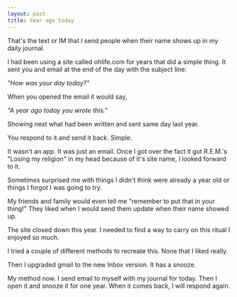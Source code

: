 ```yaml
---
layout: post
title: Year ago today
---
```

That's the text or IM that I send people when their name shows up in my daily journal.

I had been using a site called ohlife.com for years that did a simple thing. It sent you and email at the end of the day with the subject line: 

_"How was your day today?"_

When you opened the email it would say, 

_"A year ago today you wrote this."_

Showing next what had been written and sent same day last year.

You respond to it and send it back. Simple.

It wasn't an app. It was just an email. Once I got over the fact it got R.E.M.'s "Losing my religion" in my head because of it's site name, I looked forward to it. 

Sometimes surprised me with things I didn't think were already a year old or things I forgot I was going to try.

My friends and family would even tell me "remember to put that in your thing!" They liked when I would send them update when their name showed up. 

The site closed down this year. I needed to find a way to carry on this ritual I enjoyed so much.

I tried a couple of different methods to recreate this. None that I liked really. 

Then I upgraded gmail to the new Inbox version. It has a snooze.

My method now. I send email to myself with my journal for today. Then I open it and snooze it for one year. When it comes back, I will respond again.
